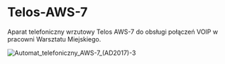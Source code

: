 # Telos-AWS-7
Aparat telefoniczny wrzutowy Telos AWS-7 do obsługi połączeń VOIP w pracowni Warsztatu Miejskiego.

![Automat_telefoniczny_AWS-7_(AD2017)-3](https://user-images.githubusercontent.com/661820/157649766-69104d57-9266-4fda-bbd1-946eb47ffccf.jpg)
